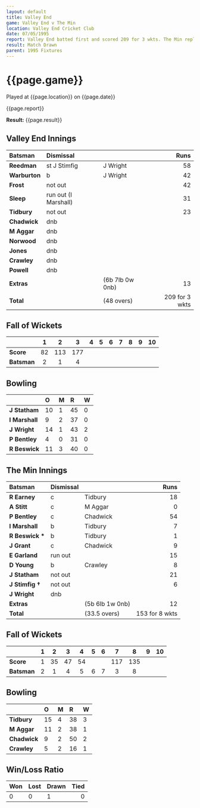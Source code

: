 ```yaml
---
layout: default
title: Valley End
game: Valley End v The Min
location: Valley End Cricket Club
date: 07/05/1995
report: Valley End batted first and scored 209 for 3 wkts. The Min replied with 153 for 8 wkts
result: Match Drawn
parent: 1995 Fixtures
---
```


# {{page.game}}

Played at {{page.location}} on {{page.date}}

{{page.report}}

**Result:** {{page.result}}

## Valley End Innings

| Batsman | Dismissal |  | Runs |
|:---|:---|---|---:|
| **Reedman** | st J Stimfig | J Wright | 58 |
| **Warburton** | b | J Wright | 42 |
| **Frost** | not out |  | 42 |
| **Sleep** | run out (I Marshall) |  | 31 |
| **Tidbury** | not out |  | 23 |
| **Chadwick** | dnb |  |  |
| **M Aggar** | dnb |  |  |
| **Norwood** | dnb |  |  |
| **Jones** | dnb |  |  |
| **Crawley** | dnb |  |  |
| **Powell** | dnb |  |  |
| **Extras** | | (6b 7lb 0w 0nb) | 13 |
| **Total** | | (48 overs) | 209 for 3 wkts |

## Fall of Wickets

| | 1 | 2 | 3 | 4 | 5 | 6 | 7 | 8 | 9 | 10 |
|---|:---:|:---:|:---:|:---:|:---:|:---:|:---:|:---:|:---:|:---:|
| **Score** | 82 | 113 | 177 |  |  |  |  |  |  |  |
| **Batsman** | 2 | 1 | 4 |  |  |  |  |  |  |  |

## Bowling

| | O | M | R | W |
|---|:---|:---|:---|:---|
| **J Statham** | 10 | 1 | 45 | 0 |
| **I Marshall** | 9 | 2 | 37 | 0 |
| **J Wright** | 14 | 1 | 43 | 2 |
| **P Bentley** | 4 | 0 | 31 | 0 |
| **R Beswick** | 11 | 3 | 40 | 0 |

## The Min Innings

| Batsman | Dismissal |  | Runs |
|:---|:---|---|---:|
| **R Earney** | c | Tidbury | 18 |
| **A Stitt** | c | M Aggar | 0 |
| **P Bentley** | c | Chadwick | 54 |
| **I Marshall** | b | Tidbury | 7 |
| **R Beswick &#42;** | b | Tidbury | 1 |
| **J Grant** | c | Chadwick | 9 |
| **E Garland** | run out |  | 15 |
| **D Young** | b | Crawley | 8 |
| **J Statham** | not out |  | 21 |
| **J Stimfig &#8224;** | not out |  | 6 |
| **J Wright** | dnb |  |  |
| **Extras** | | (5b 6lb 1w 0nb) | 12 |
| **Total** | | (33.5 overs) | 153 for 8 wkts |

## Fall of Wickets

| | 1 | 2 | 3 | 4 | 5 | 6 | 7 | 8 | 9 | 10 |
|---|:---:|:---:|:---:|:---:|:---:|:---:|:---:|:---:|:---:|:---:|
| **Score** | 1 | 35 | 47 | 54 |  |  | 117 | 135 |  |  |
| **Batsman** | 2 | 1 | 4 | 5 | 6 |  7| 3 | 8 |  |  |

## Bowling

| | O | M | R | W |
|---|:---|:---|:---|:---|
| **Tidbury** | 15 | 4 | 38 | 3 |
| **M Aggar** | 11 | 2 | 38 | 1 |
| **Chadwick** | 9 | 2 | 50 | 2 |
| **Crawley** | 5 | 2 | 16 | 1 |

## Win/Loss Ratio

| Won | Lost | Drawn | Tied |
|:---|:---|:---|---:|
| 0 | 0 | 1 | 0 |